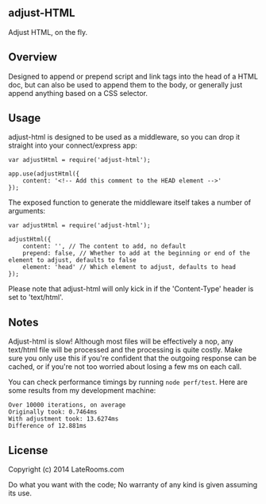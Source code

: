## adjust-HTML

Adjust HTML, on the fly.

## Overview

Designed to append or prepend script and link tags into the head of a HTML doc,
but can also be used to append them to the body, or generally just append anything
based on a CSS selector.

## Usage

adjust-html is designed to be used as a middleware, so you can drop it straight into your connect/express app:

```
var adjustHtml = require('adjust-html');

app.use(adjustHtml({
    content: '<!-- Add this comment to the HEAD element -->'
});
```

The exposed function to generate the middleware itself takes a number of arguments:

```
var adjustHtml = require('adjust-html');

adjustHtml({
    content: '', // The content to add, no default
    prepend: false, // Whether to add at the beginning or end of the element to adjust, defaults to false
    element: 'head' // Which element to adjust, defaults to head
});
```

Please note that adjust-html will only kick in if the 'Content-Type' header is set to 'text/html'.

## Notes

Adjust-html is slow! Although most files will be effectively a nop, any text/html file will be processed and the processing is quite costly.
Make sure you only use this if you're confident that the outgoing response can be cached, or if you're not too worried about losing a few ms on each call.

You can check performance timings by running ``node perf/test``. Here are some results from my development machine:

```
Over 10000 iterations, on average
Originally took: 0.7464ms
With adjustment took: 13.6274ms
Difference of 12.881ms
```

## License

Copyright (c) 2014 LateRooms.com

Do what you want with the code; No warranty of any kind is given assuming its use.

